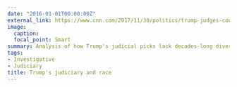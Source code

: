 ```yaml
---
date: "2016-01-01T00:00:00Z"
external_link: https://www.cnn.com/2017/11/30/politics/trump-judges-courts-race/index.html
image:
  caption: 
  focal_point: Smart
summary: Analysis of how Trump's judicial picks lack decades-long diversity drive
tags:
- Investigative
- Judiciary
title: Trump's judiciary and race
---
```

